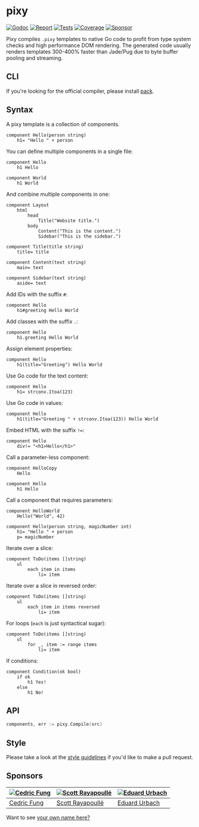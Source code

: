# pixy

[![Godoc][godoc-image]][godoc-url]
[![Report][report-image]][report-url]
[![Tests][tests-image]][tests-url]
[![Coverage][coverage-image]][coverage-url]
[![Sponsor][sponsor-image]][sponsor-url]

Pixy compiles `.pixy` templates to native Go code to profit from type system checks and high performance DOM rendering.
The generated code usually renders templates 300-400% faster than Jade/Pug due to byte buffer pooling and streaming.

## CLI

If you're looking for the official compiler, please install [pack](https://github.com/aerogo/pack).

## Syntax

A pixy template is a collection of components.

```jade
component Hello(person string)
	h1= "Hello " + person
```

You can define multiple components in a single file:

```jade
component Hello
	h1 Hello

component World
	h1 World
```

And combine multiple components in one:

```jade
component Layout
	html
		head
			Title("Website title.")
		body
			Content("This is the content.")
			Sidebar("This is the sidebar.")

component Title(title string)
	title= title

component Content(text string)
	main= text

component Sidebar(text string)
	aside= text
```

Add IDs with the suffix `#`:

```jade
component Hello
	h1#greeting Hello World
```

Add classes with the suffix `.`:

```jade
component Hello
	h1.greeting Hello World
```

Assign element properties:

```jade
component Hello
	h1(title="Greeting") Hello World
```

Use Go code for the text content:

```jade
component Hello
	h1= strconv.Itoa(123)
```

Use Go code in values:

```jade
component Hello
	h1(title="Greeting " + strconv.Itoa(123)) Hello World
```

Embed HTML with the suffix `!=`:

```jade
component Hello
	div!= "<h1>Hello</h1>"
```

Call a parameter-less component:

```jade
component HelloCopy
	Hello

component Hello
	h1 Hello
```

Call a component that requires parameters:

```jade
component HelloWorld
	Hello("World", 42)

component Hello(person string, magicNumber int)
	h1= "Hello " + person
	p= magicNumber
```

Iterate over a slice:

```jade
component ToDo(items []string)
	ul
		each item in items
			li= item
```

Iterate over a slice in reversed order:

```jade
component ToDo(items []string)
	ul
		each item in items reversed
			li= item
```

For loops (`each` is just syntactical sugar):

```jade
component ToDo(items []string)
	ul
		for _, item := range items
			li= item
```

If conditions:

```jade
component Condition(ok bool)
	if ok
		h1 Yes!
	else
		h1 No!
```

## API

```go
components, err := pixy.Compile(src)
```

## Style

Please take a look at the [style guidelines](https://github.com/akyoto/quality/blob/master/STYLE.md) if you'd like to make a pull request.

## Sponsors

| [![Cedric Fung](https://avatars3.githubusercontent.com/u/2269238?s=70&v=4)](https://github.com/cedricfung) | [![Scott Rayapoullé](https://avatars3.githubusercontent.com/u/11772084?s=70&v=4)](https://github.com/soulcramer) | [![Eduard Urbach](https://avatars3.githubusercontent.com/u/438936?s=70&v=4)](https://twitter.com/eduardurbach) |
| --- | --- | --- |
| [Cedric Fung](https://github.com/cedricfung) | [Scott Rayapoullé](https://github.com/soulcramer) | [Eduard Urbach](https://eduardurbach.com) |

Want to see [your own name here?](https://github.com/users/akyoto/sponsorship)

[godoc-image]: https://godoc.org/github.com/aerogo/pixy?status.svg
[godoc-url]: https://godoc.org/github.com/aerogo/pixy
[report-image]: https://goreportcard.com/badge/github.com/aerogo/pixy
[report-url]: https://goreportcard.com/report/github.com/aerogo/pixy
[tests-image]: https://cloud.drone.io/api/badges/aerogo/pixy/status.svg
[tests-url]: https://cloud.drone.io/aerogo/pixy
[coverage-image]: https://codecov.io/gh/aerogo/pixy/graph/badge.svg
[coverage-url]: https://codecov.io/gh/aerogo/pixy
[sponsor-image]: https://img.shields.io/badge/github-donate-green.svg
[sponsor-url]: https://github.com/users/akyoto/sponsorship
